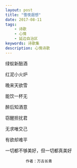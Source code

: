 ```yaml
---
layout: post
title: "雪夜遐想"
date: 2017-08-11
tags:
    - 诗歌
    - 心情
    - 延边自治区
keywords: 诗歌集
description: 心情诗歌
---
```

>
绿蚁新醅酒

红泥小火炉

晚来天欲雪

能饮一杯无

醉后知酒意

窃醒担扰君

无求唯交己

有欲却难平

一切都不够美好，但一切都真美好

             作者：万古长青


